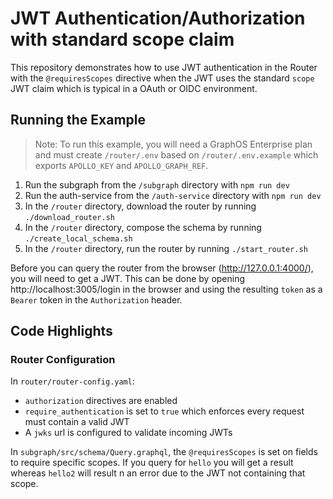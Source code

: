 # JWT Authentication/Authorization with standard scope claim

This repository demonstrates how to use JWT authentication in the Router with the `@requiresScopes` directive when the JWT uses the standard `scope` JWT claim which is typical in a OAuth or OIDC environment.

## Running the Example

> Note: To run this example, you will need a GraphOS Enterprise plan and must create `/router/.env` based on `/router/.env.example` which exports `APOLLO_KEY` and `APOLLO_GRAPH_REF`.

1. Run the subgraph from the `/subgraph` directory with `npm run dev`
1. Run the auth-service from the `/auth-service` directory with `npm run dev`
1. In the `/router` directory, download the router by running `./download_router.sh`
1. In the `/router` directory, compose the schema by running `./create_local_schema.sh`
1. In the `/router` directory, run the router by running `./start_router.sh`

Before you can query the router from the browser (http://127.0.0.1:4000/), you will need to get a JWT. This can be done by opening http://localhost:3005/login in the browser and using the resulting `token` as a `Bearer` token in the `Authorization` header.

## Code Highlights

### Router Configuration

In `router/router-config.yaml`:

- `authorization` directives are enabled
- `require_authentication` is set to `true` which enforces every request must contain a valid JWT
- A `jwks` url is configured to validate incoming JWTs

In `subgraph/src/schema/Query.graphql`, the `@requiresScopes` is set on fields to require specific scopes. If you query for `hello` you will get a result whereas `hello2` will result n an error due to the JWT not containing that scope.
